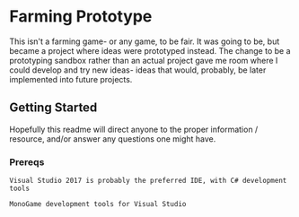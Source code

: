 # Farming Prototype

This isn't a farming game- or any game, to be fair. It was going to be, but became a project where ideas were prototyped instead. The change to be a prototyping sandbox rather than an actual project gave me room where I could develop and try new ideas- ideas that would, probably, be later implemented into future projects.

## Getting Started

Hopefully this readme will direct anyone to the proper information / resource, and/or answer any questions one might have.

### Prereqs

```
Visual Studio 2017 is probably the preferred IDE, with C# development tools
```

```
MonoGame development tools for Visual Studio
```
